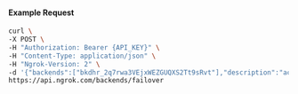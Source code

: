 <!-- Code generated for API Clients. DO NOT EDIT. -->

#### Example Request

```bash
curl \
-X POST \
-H "Authorization: Bearer {API_KEY}" \
-H "Content-Type: application/json" \
-H "Ngrok-Version: 2" \
-d '{"backends":["bkdhr_2q7rwa3VEjxWEZGUQXS2Tt9sRvt"],"description":"acme failover","metadata":"{\"environment\": \"staging\"}"}' \
https://api.ngrok.com/backends/failover
```
